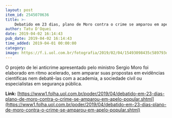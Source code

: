 ```yaml
---
layout: post
item_id: 2545070636
title: >-
    Debatido em 23 dias, plano de Moro contra o crime se amparou em apelo popular
author: Tatu D'Oquei
date: 2019-04-02 16:14:43
pub_date: 2019-04-02 16:14:43
time_added: 2019-04-01 00:00:00
category: 
image: https://f.i.uol.com.br/fotografia/2019/02/04/15493098435c589793d167e_1549309843_3x2_rt.jpg
---
```


O projeto de lei anticrime apresentado pelo ministro Sergio Moro foi elaborado em ritmo acelerado, sem amparar suas propostas em evidências científicas nem debatê-las com a academia, a sociedade civil ou especialistas em segurança pública.

**Link:** [https://www1.folha.uol.com.br/poder/2019/04/debatido-em-23-dias-plano-de-moro-contra-o-crime-se-amparou-em-apelo-popular.shtml](https://www1.folha.uol.com.br/poder/2019/04/debatido-em-23-dias-plano-de-moro-contra-o-crime-se-amparou-em-apelo-popular.shtml)

